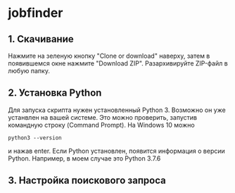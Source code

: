 # jobfinder
## 1. Скачивание
Нажмите на зеленую кнопку "Clone or download" наверху, затем в появившемся окне нажмите "Download ZIP". Разархивируйте ZIP-файл в любую папку.

## 2. Установка Python
Для запуска скрипта нужен установленный Python 3. Возможно он уже устанвлен на вашей системе. Это можно проверить, запустив командную строку (Command Prompt). На Windows 10  можно 
```
python3 --version
```
и нажав enter. Если Python установлен, появится информация о версии Python. Например, в моем случае это Python 3.7.6

## 3. Настройка поискового запроса
